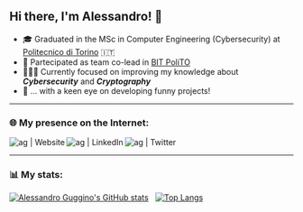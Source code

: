 ## Hi there, I'm Alessandro! 👋

- 🎓 Graduated in the MSc in Computer Engineering (Cybersecurity) at [Politecnico di Torino][polito] :it:
- 🌠 Partecipated as team co-lead in [BIT PoliTO][bitpolito]
- 👨🏻‍💻 Currently focused on improving my knowledge about ***Cybersecurity*** and ***Cryptography***
- 👀 ... with a keen eye on developing funny projects!

---

### 🌐 My presence on the Internet:

[<img align="left" alt="ag | Website" src="https://img.shields.io/badge/website-000000?style=for-the-badge&logo=About.me&logoColor=white" />][website]
[<img align="left" alt="ag | LinkedIn" src="https://img.shields.io/badge/LinkedIn-0077B5?style=for-the-badge&logo=linkedin&logoColor=white" />][linkedin]
[<img align="left" alt="ag | Twitter" src="https://img.shields.io/badge/Twitter-1DA1F2?style=for-the-badge&logo=twitter&logoColor=white" />][twitter]


</br>

---

### 📊 My stats:

[![Alessandro Guggino's GitHub stats](https://github-readme-stats-alpha-rust.vercel.app/api?username=alessandroguggino&show_icons=true&hide_border=true&count_private=true&title_color=57a5ff&icon_color=599cab&text_color=99d1ce&bg_color=0c1016)](https://github.com/anuraghazra/github-readme-stats) &nbsp;
[![Top Langs](https://github-readme-stats.vercel.app/api/top-langs/?username=alessandroguggino&layout=compact&langs_count=10&show_icons=true&hide_border=true&count_private=true&title_color=57a5ff&icon_color=599cab&text_color=99d1ce&bg_color=0c1016)](https://github.com/anuraghazra/github-readme-stats)


[website]: https://alessandroguggino.github.io
[linkedin]: https://www.linkedin.com/in/alessandroguggino
[twitter]: https://www.twitter.com/alexguggino
[polito]: https://www.polito.it
[bitpolito]: https://www.bitpolito.it

<!--
**alessandroguggino/alessandroguggino** is a ✨ _special_ ✨ repository because its `README.md` (this file) appears on your GitHub profile.

Here are some ideas to get you started:

- 🔭 I’m currently working on ...
- 🌱 I’m currently learning ...
- 👯 I’m looking to collaborate on ...
- 🤔 I’m looking for help with ...
- 💬 Ask me about ...
- 📫 How to reach me: ...
- 😄 Pronouns: ...
- ⚡ Fun fact: ...
-->
